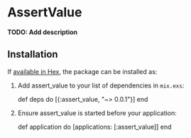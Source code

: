 # AssertValue

**TODO: Add description**

## Installation

If [available in Hex](https://hex.pm/docs/publish), the package can be installed as:

  1. Add assert_value to your list of dependencies in `mix.exs`:

        def deps do
          [{:assert_value, "~> 0.0.1"}]
        end

  2. Ensure assert_value is started before your application:

        def application do
          [applications: [:assert_value]]
        end
